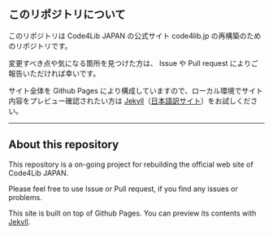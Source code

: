 ## このリポジトリについて

このリポジトリは Code4Lib JAPAN の公式サイト code4lib.jp の再構築のためのリポジトリです。

変更すべき点や気になる箇所を見つけた方は、 Issue や Pull request によりご報告いただければ幸いです。

サイト全体を Github Pages により構成していますので、ローカル環境でサイト内容をプレビュー確認されたい方は [Jekyll](https://jekyllrb.com)（[日本語訳サイト](https://jekyllrb-ja.github.io/)）をお試しください。

----

## About this repository

This repository is a on-going project for rebuilding the official web site of Code4Lib JAPAN.

Please feel free to use Issue or Pull request, if you find any issues or problems.

This site is built on top of Github Pages. You can preview its contents with [Jekyll](https://jekyllrb.com).
